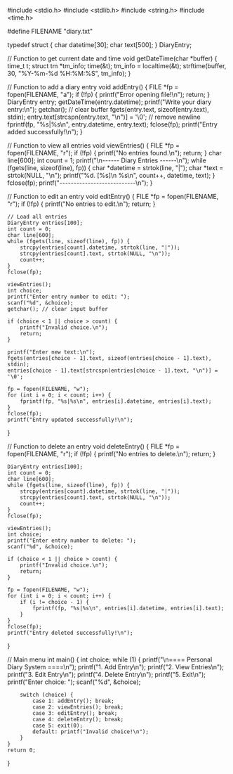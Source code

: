 #include <stdio.h>
#include <stdlib.h>
#include <string.h>
#include <time.h>

#define FILENAME "diary.txt"

typedef struct {
    char datetime[30];
    char text[500];
} DiaryEntry;

// Function to get current date and time
void getDateTime(char *buffer) {
    time_t t;
    struct tm *tm_info;
    time(&t);
    tm_info = localtime(&t);
    strftime(buffer, 30, "%Y-%m-%d %H:%M:%S", tm_info);
}

// Function to add a diary entry
void addEntry() {
    FILE *fp = fopen(FILENAME, "a");
    if (!fp) {
        printf("Error opening file!\n");
        return;
    }
    DiaryEntry entry;
    getDateTime(entry.datetime);
    printf("Write your diary entry:\n");
    getchar(); // clear buffer
    fgets(entry.text, sizeof(entry.text), stdin);
    entry.text[strcspn(entry.text, "\n")] = '\0'; // remove newline
    fprintf(fp, "%s|%s\n", entry.datetime, entry.text);
    fclose(fp);
    printf("Entry added successfully!\n");
}

// Function to view all entries
void viewEntries() {
    FILE *fp = fopen(FILENAME, "r");
    if (!fp) {
        printf("No entries found.\n");
        return;
    }
    char line[600];
    int count = 1;
    printf("\n------ Diary Entries ------\n");
    while (fgets(line, sizeof(line), fp)) {
        char *datetime = strtok(line, "|");
        char *text = strtok(NULL, "\n");
        printf("%d. [%s]\n   %s\n", count++, datetime, text);
    }
    fclose(fp);
    printf("---------------------------\n");
}

// Function to edit an entry
void editEntry() {
    FILE *fp = fopen(FILENAME, "r");
    if (!fp) {
        printf("No entries to edit.\n");
        return;
    }

    // Load all entries
    DiaryEntry entries[100];
    int count = 0;
    char line[600];
    while (fgets(line, sizeof(line), fp)) {
        strcpy(entries[count].datetime, strtok(line, "|"));
        strcpy(entries[count].text, strtok(NULL, "\n"));
        count++;
    }
    fclose(fp);

    viewEntries();
    int choice;
    printf("Enter entry number to edit: ");
    scanf("%d", &choice);
    getchar(); // clear input buffer

    if (choice < 1 || choice > count) {
        printf("Invalid choice.\n");
        return;
    }

    printf("Enter new text:\n");
    fgets(entries[choice - 1].text, sizeof(entries[choice - 1].text), stdin);
    entries[choice - 1].text[strcspn(entries[choice - 1].text, "\n")] = '\0';

    fp = fopen(FILENAME, "w");
    for (int i = 0; i < count; i++) {
        fprintf(fp, "%s|%s\n", entries[i].datetime, entries[i].text);
    }
    fclose(fp);
    printf("Entry updated successfully!\n");
}

// Function to delete an entry
void deleteEntry() {
    FILE *fp = fopen(FILENAME, "r");
    if (!fp) {
        printf("No entries to delete.\n");
        return;
    }

    DiaryEntry entries[100];
    int count = 0;
    char line[600];
    while (fgets(line, sizeof(line), fp)) {
        strcpy(entries[count].datetime, strtok(line, "|"));
        strcpy(entries[count].text, strtok(NULL, "\n"));
        count++;
    }
    fclose(fp);

    viewEntries();
    int choice;
    printf("Enter entry number to delete: ");
    scanf("%d", &choice);

    if (choice < 1 || choice > count) {
        printf("Invalid choice.\n");
        return;
    }

    fp = fopen(FILENAME, "w");
    for (int i = 0; i < count; i++) {
        if (i != choice - 1) {
            fprintf(fp, "%s|%s\n", entries[i].datetime, entries[i].text);
        }
    }
    fclose(fp);
    printf("Entry deleted successfully!\n");
}

// Main menu
int main() {
    int choice;
    while (1) {
        printf("\n==== Personal Diary System ====\n");
        printf("1. Add Entry\n");
        printf("2. View Entries\n");
        printf("3. Edit Entry\n");
        printf("4. Delete Entry\n");
        printf("5. Exit\n");
        printf("Enter choice: ");
        scanf("%d", &choice);

        switch (choice) {
            case 1: addEntry(); break;
            case 2: viewEntries(); break;
            case 3: editEntry(); break;
            case 4: deleteEntry(); break;
            case 5: exit(0);
            default: printf("Invalid choice!\n");
        }
    }
    return 0;
}

